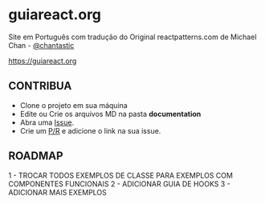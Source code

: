 # guiareact.org 
Site em Português com tradução do Original reactpatterns.com de Michael Chan - [@chantastic](https://github.com/chantastic)

https://guiareact.org


## CONTRIBUA

 - Clone o projeto em sua máquina
 - Edite ou Crie os arquivos MD na pasta **documentation**
 - Abra uma [Issue](https://github.com/rubenmarcus/guiareact.org/issues/new).
 - Crie um [P/R](https://github.com/rubenmarcus/guiareact.org/compare) e adicione o link na sua issue.


## ROADMAP

 1 - TROCAR TODOS EXEMPLOS DE CLASSE PARA EXEMPLOS COM COMPONENTES FUNCIONAIS
 2 - ADICIONAR GUIA DE HOOKS
 3 - ADICIONAR MAIS EXEMPLOS